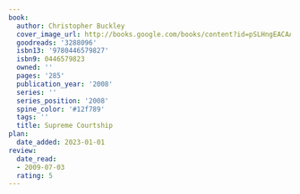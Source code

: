 ```yaml
---
book:
  author: Christopher Buckley
  cover_image_url: http://books.google.com/books/content?id=pSLHngEACAAJ&printsec=frontcover&img=1&zoom=1&source=gbs_api
  goodreads: '3288096'
  isbn13: '9780446579827'
  isbn9: 0446579823
  owned: ''
  pages: '285'
  publication_year: '2008'
  series: ''
  series_position: '2008'
  spine_color: '#12f789'
  tags: ''
  title: Supreme Courtship
plan:
  date_added: 2023-01-01
review:
  date_read:
  - 2009-07-03
  rating: 5
---
```

